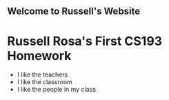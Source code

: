 ## Welcome to Russell's Website

# Russell Rosa's First CS193 Homework

- I like the teachers
- I like the classroom
- I like the people in my class

